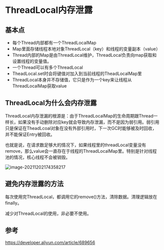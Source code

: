 # ThreadLocal内存泄露

## 基本点

+ 每个Thread内部都有一个ThreadLocalMap
+ Map里面存储线程本地对象ThreadLocal（key）和线程的变量副本（value）
+ Thread内部的Map是由ThreadLocal维护，ThreadLocal负责向map获取和设置线程的变量值。
+ 一个Thread可以有多个ThreadLocal
+ TheadLocal.set时会将键值对加入到当前线程的TheadLocalMap里
+ ThreadLocal本身并不存储值，它只是作为一个key来让线程从ThreadLocalMap获取value

## ThreadLocal为什么会内存泄露

ThreadLocal内存泄漏的根源是：由于ThreadLocalMap的生命周期跟Thread一样长，如果没有手动删除对应key就会导致内存泄漏，而不是因为弱引用。弱引用只是保证在TheadLcoal对象在没有外部引用时，下一次GC时能够被及时回收，并不能保证Entry被回收。

也就是说，在请求数足够大的情况下，如果线程里的threadLocal变量没有remove，那么value会一直存在于线程的ThreadLocalMap里。特别是针对线程池的情况，核心线程不会被销毁。

![image-20211202174358217](https://tva1.sinaimg.cn/large/008i3skNly1gwzmpqu4qxj31fm0re77n.jpg)



## 避免内存泄露的方法

每次使用完ThreadLocal，都调用它的remove()方法，清除数据。清理逻辑放在finally。

减少对ThreadLocal的使用，非必要不使用。

## 参考

https://developer.aliyun.com/article/689656

